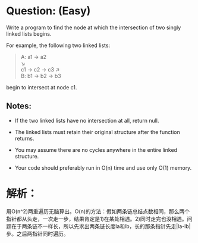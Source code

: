 # Question: (Easy)

Write a program to find the node at which the intersection of two singly linked lists begins.

For example, the following two linked lists:

>A:          a1 → a2  
>                   ↘  
>                     c1 → c2 → c3 
>                   ↗            
>B:     b1 → b2 → b3		

begin to intersect at node c1.

## Notes:

* If the two linked lists have no intersection at all, return null.

* The linked lists must retain their original structure after the function returns.

* You may assume there are no cycles anywhere in the entire linked structure.

* Your code should preferably run in O(n) time and use only O(1) memory.

# 解析：

用O(n^2)两重遍历无脑算出。O(n)的方法：假如两条链总结点数相同，那么两个指针都从头走，一次走一步，结果肯定是1)在某处相遇。2)同时走完也没相遇。问题在于两条链不一样长，所以先求出两条链长度la和lb，长的那条指针先走|la-lb|步。之后两指针同时遍历。